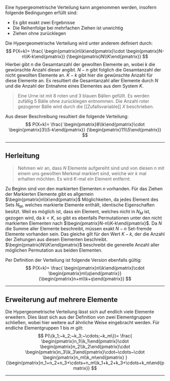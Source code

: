 Eine hypergeometrische Verteilung kann angenommen werden, insofern folgende Bedingungen erfüllt sind:
- Es gibt exakt zwei Ergebnisse
- Die Reihenfolge bei mehrfachen Ziehen ist unwichtig
- Ziehen ohne zurücklegen

Die Hypergeometrische Verteilung wird unter anderem definiert durch:
$$
P(X=k)=
\frac{
	\begin{pmatrix}n\\k\end{pmatrix}\cdot
	\begin{pmatrix}N-n\\K-k\end{pmatrix}}
	{\begin{pmatrix}N\\K\end{pmatrix}}
$$
Hierbei gibt $n$ die Gesamtanzahl der gewollten Elemente an, wobei $k$ die gewünschte Anzahl dieser angibt. $N-n$ gibt folglich die Gesamtanzahl der nicht gewollten Elemente an. $K-k$ gibt hier die gewünschte Anzahl für diese Elemente an. Es resultiert die Gesamtanzahl aller Elemente durch $N$ und die Anzahl der Entnahme eines Elementes aus dem System $K$.

> Eine Urne ist mit $8$ roten und $3$ blauen Bällen gefüllt. Es werden zufällig $5$ Bälle ohne zurücklegen entnommen. Die Anzahl roter gezogener Bälle wird durch die [[Zufallsvariable]] $X$ beschrieben.

Aus dieser Beschreibung resultiert die folgende Verteilung:
$$
P(X=k)=
\frac{
	\begin{pmatrix}8\\k\end{pmatrix}\cdot
	\begin{pmatrix}3\\5-k\end{pmatrix}}
	{\begin{pmatrix}11\\5\end{pmatrix}}
$$

---
## Herleitung
> Nehmen wir an, dass $N$ Elemente aufgereiht sind und von diesen $n$ mit einem uns gewollten Merkmal markiert sind, welche wir $k$ mal erhalten möchten. Es wird $K$-mal ein Element entfernt:

Zu Beginn sind von den markierten Elementen $n$ vorhanden. Für das Ziehen der Markierten Elemente gibt es allgemein $\begin{pmatrix}n\\k\end{pmatrix}$ Möglichkeiten, da jedes Element des Sets $N_M$, welches markierte Elemente enthält, identische Eigenschaften besitzt.
Weil es möglich ist, dass ein Element, welches nicht in $N_M$ ist, gezogen wird, da $k<K$, so gibt es ebenfalls Permutationen unter den nicht markierten Elementen nach $\begin{pmatrix}N-n\\K-k\end{pmatrix}$. Da $N$ die Summe aller Elemente beschreibt, müssen exakt $N-n$ Set-fremde Elemente vorhanden sein. Das gleiche gilt für den Wert $K-k$, der die Anzahl der Ziehungen aus diesen Elementen beschreibt.
$\begin{pmatrix}N\\K\end{pmatrix}$ beschreibt die generelle Anzahl aller möglichen Permutation aus beiden Elementen.

Per Definition der Verteilung ist folgende Version ebenfalls gültig:
$$
P(X=k)=
\frac{
	\begin{pmatrix}n\\k\end{pmatrix}\cdot
	\begin{pmatrix}m\\q\end{pmatrix}}
	{\begin{pmatrix}n+m\\k+q\end{pmatrix}}
$$

---
## Erweiterung auf mehrere Elemente
Die Hypergeometrische Verteilung lässt sich auf endlich viele Elemente erweitern. Dies lässt sich aus der Definition von zwei Elementgruppen schließen, wobei hier weitere auf ähnliche Weise eingebracht werden. Für endliche Elementgruppen $1$ bis $m$ gilt:
$$
P(\{k_1;~k_2;~k_3;~\cdots;~k_m\})=
	\frac{
	\begin{pmatrix}n_1\\k_1\end{pmatrix}\cdot
	\begin{pmatrix}n_2\\k_2\end{pmatrix}\cdot
	\begin{pmatrix}n_3\\k_3\end{pmatrix}\cdot~\cdots~\cdot
	\begin{pmatrix}n_m\\k_m\end{pmatrix}
	}{\begin{pmatrix}n_1+n_2+n_3+\cdots+n_m\\k_1+k_2+k_3+\cdots+k_m\end{pmatrix}}
$$

---